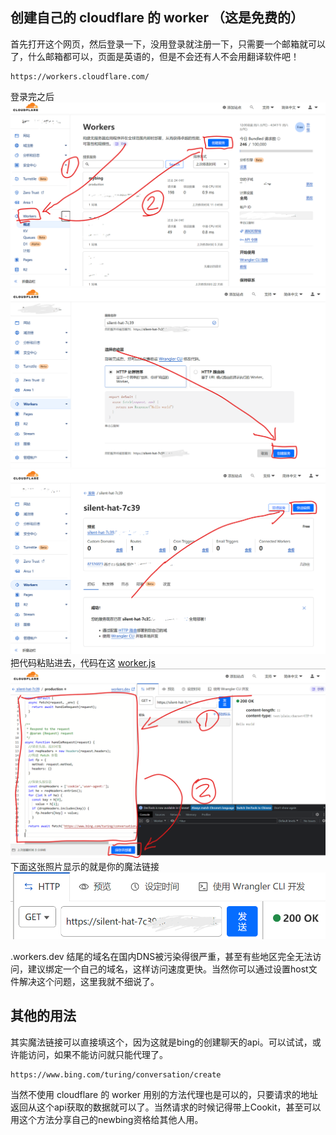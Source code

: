## 创建自己的 cloudflare 的 worker （这是免费的）
首先打开这个网页，然后登录一下，没用登录就注册一下，只需要一个邮箱就可以了，什么邮箱都可以，页面是英语的，但是不会还有人不会用翻译软件吧！
~~~
https://workers.cloudflare.com/
~~~
登录完之后
![](/images/9.png)
![](/images/10.png)
![](/images/11.png)
把代码粘贴进去，代码在这 [worker.js](../代码/cloudflareWorker.js)
![](/images/12.png)
下面这张照片显示的就是你的魔法链接
![](/images/13.png)

.workers.dev 结尾的域名在国内DNS被污染得很严重，甚至有些地区完全无法访问，建议绑定一个自己的域名，这样访问速度更快。当然你可以通过设置host文件解决这个问题，这里我就不细说了。


## 其他的用法
其实魔法链接可以直接填这个，因为这就是bing的创建聊天的api。可以试试，或许能访问，如果不能访问就只能代理了。
~~~
https://www.bing.com/turing/conversation/create
~~~
当然不使用 cloudflare 的 worker 用别的方法代理也是可以的，只要请求的地址返回从这个api获取的数据就可以了。当然请求的时候记得带上Cookit，甚至可以用这个方法分享自己的newbing资格给其他人用。